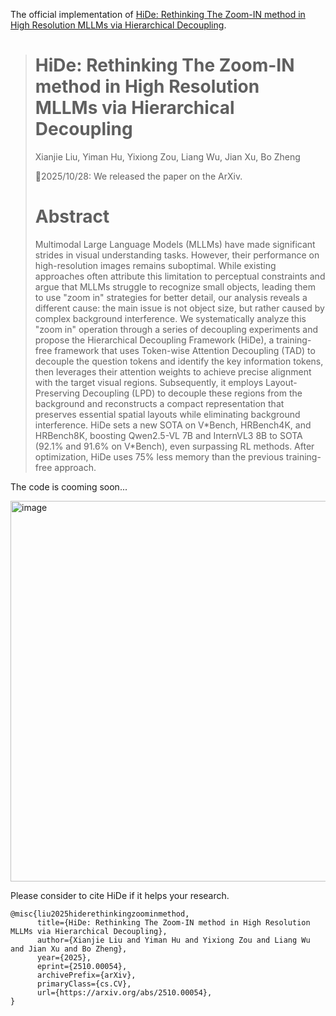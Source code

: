 The official implementation of [HiDe: Rethinking The Zoom-IN method in High Resolution MLLMs via Hierarchical Decoupling](https://arxiv.org/abs/2510.00054).

> # HiDe: Rethinking The Zoom-IN method in High Resolution MLLMs via Hierarchical Decoupling
> 
> Xianjie Liu, Yiman Hu, Yixiong Zou, Liang Wu, Jian Xu, Bo Zheng
> 
> 📕2025/10/28: We released the paper on the ArXiv.
> 
> # Abstract
> Multimodal Large Language Models (MLLMs) have made significant strides in visual understanding tasks. However, their performance on high-resolution images remains suboptimal. While existing approaches often attribute this limitation to perceptual constraints and argue that MLLMs struggle to recognize small objects, leading them to use "zoom in" strategies for better detail, our analysis reveals a different cause: the main issue is not object size, but rather caused by complex background interference. We systematically analyze this "zoom in" operation through a series of decoupling experiments and propose the Hierarchical Decoupling Framework (HiDe), a training-free framework that uses Token-wise Attention Decoupling (TAD) to decouple the question tokens and identify the key information tokens, then leverages their attention weights to achieve precise alignment with the target visual regions. Subsequently, it employs Layout-Preserving Decoupling (LPD) to decouple these regions from the background and reconstructs a compact representation that preserves essential spatial layouts while eliminating background interference. HiDe sets a new SOTA on V\*Bench, HRBench4K, and HRBench8K, boosting Qwen2.5-VL 7B and InternVL3 8B to SOTA (92.1% and 91.6% on V\*Bench), even surpassing RL methods. After optimization, HiDe uses 75% less memory than the previous training-free approach.

The code is cooming soon...

<img width="1263" height="609" alt="image" src="https://github.com/user-attachments/assets/64b7b8bd-ab35-4f88-af75-2361d1141e1d" />

Please consider to cite HiDe if it helps your research.
```
@misc{liu2025hiderethinkingzoominmethod,
      title={HiDe: Rethinking The Zoom-IN method in High Resolution MLLMs via Hierarchical Decoupling}, 
      author={Xianjie Liu and Yiman Hu and Yixiong Zou and Liang Wu and Jian Xu and Bo Zheng},
      year={2025},
      eprint={2510.00054},
      archivePrefix={arXiv},
      primaryClass={cs.CV},
      url={https://arxiv.org/abs/2510.00054}, 
}
```
